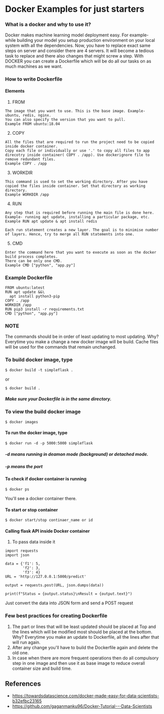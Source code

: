 # Docker Examples for just starters

### What is a docker and why to use it?
Docker makes machine learning model deployment easy. For example- while building your model you setup production environment on your local system with all the dependencies. Now, you have to replace exact same steps on server and consider there are 4 servers. It will become a tedious task to replace and there also changes that might screw a step. With DOCKER you can create a Dockerfile which will be do all our tasks on as much machines as we want.



### How to write Dockerfile
#### Elements
1. FROM
```
The image that you want to use. This is the base image. Example- ubuntu, redis, nginx.
You can also specify the version that you want to pull.
Example FROM ubuntu:18.04
```
2. COPY
```
All the files that are required to run the project need to be copied inside docker container.
Copy each file or individually or use '.' to copy all files to app direcotry inside container( COPY . /app). Use dockerignore file to remove redundant files.
Example COPY . /app
```
3. WORKDIR
```
This command is used to set the working directory. After you have copied the files inside container. Set that directory as working directory.
Example WORKDIR /app
```
4. RUN
```
Any step that is required before running the main file is done here. Example- running apt update, installing a particular package, etc.
Example RUN apt update & apt install redis

```
```
Each run statement creates a new layer. The goal is to minimise number of layers. Hence, try to merge all RUN statements into one.
```
5. CMD
```
Enter the command here that you want to execute as soon as the docker build process completes.
There can be only one CMD.
Example CMD ["python", "app.py"]
```
### Example Dockerfile
```
FROM ubuntu:latest
RUN apt update &&\
  apt install python3-pip
COPY . /app
WORKDIR /app
RUN pip3 install -r requirements.txt
CMD ["python", "app.py"]
```

### NOTE
The commands should be in order of least updating to most updating. Why? Everytime you make a change a new docker image will be build.
Cache files will be used for the commands that remain unchanged.

### To build docker image, type
```
$ docker build -t simpleflask .
```
or
```
$ docker build .
```
##### Make sure your Dockerfile is in the same directory.

### To view the build docker image
```
$ docker images
```

#### To run the docker image, type
```
$ docker run -d -p 5000:5000 simpleflask
```
##### -d means running in deamon mode (background) or detached mode.
##### -p means the port

#### To check if docker container is running
```
$ docker ps
```
You'll see a docker container there.

#### To start or stop container
```
$ docker start/stop continaer_name or id
```

#### Calling flask API inside Docker container
1. To pass data inside it
```
import requests
import json

data = {'f1': 5,
        'f2': 3,
        'f3': 4}
URL = 'http://127.0.0.1:5000/predict'

output = requests.post(URL, json.dumps(data))

print(f"Status = {output.status}\nResult = {output.text}")
```
Just convert the data into JSON form and send a POST request

### Few best practices for creating Dockerfile
1. The part or lines that will be least updated should be placed at Top and the lines which will be modified most should be placed at the bottom. Why? Everytime you make an update to Dockerfile, all the lines after that will run again.
2. After any change you'll have to build the Dockerfile again and delete the old one.
3. In case when there are more frequent operations then do all compulsory step in one image and then use it as base image to reduce overall container size and build time.


## References
- https://towardsdatascience.com/docker-made-easy-for-data-scientists-b32efbc23165
- https://github.com/gaganmanku96/Docker-Tutorial---Data-Scientists
